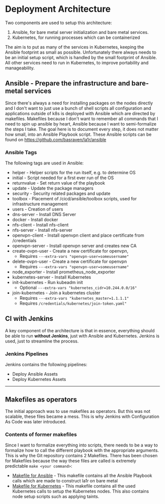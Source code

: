 # Deployment Architecture
Two components are used to setup this architecture:

1. Ansible, for bare metal server initialization and bare metal services.
2. Kubernetes, for running processes which can be containerized

The aim is to put as many of the services in Kubernetes, keeping the Ansible footprint as small as possible.
Unfortunately there always needs to be an initial setup script, which is handled by the small footprint of Ansible.
All other services need to run in Kubernetes, to improve portability and manageability.

## Ansible - Prepare the infrastructure and bare-metal services
Since there's always a need for installing packages on the nodes directly and I don't want to just use a bunch of shell scripts all configuration and applications outside of k8s is deployed with Ansible which are directed by makefiles. Makefiles because I don't want to remember all commands that I need to spin up ansible by heart, Ansible because I want to semi-formalize the steps I take.
The goal here is to document every step, it does not matter how small, into an Ansible Playbook script.
These Ansible scripts can be found on <https://github.com/basraven/la1r/ansible>

### Ansible Tags
The following tags are used in Ansible:
* helper                - Helper scripts for the run itself, e.g. to determine OS
* initial               - Script needed for a first ever run of the OS
* returnvalue           - Set return value of the playbook
* update                - Update the package managers
* security              - Security related packages and update
* toolbox               - Placement of /cicd/ansible/toolbox scripts, used for infrastructure management
* users                 - Creation of users
* dns-server            - Install DNS Server
* docker                - Install docker
* nfs-client            - Install nfs-client
* nfs-server            - Install nfs-server
* openvpn-client        - Install openvpn client and place certificate from /credentials
* openvpn-server        - Install openvpn server and creates new CA
* create-ovpn-user      - Create a new certificate for openvpn,
  * Requires ```---extra-vars "openvpn-user=someusername"```
* delete-ovpn-user   - Create a new certificate for openvpn
  * Requires ```---extra-vars "openvpn-user=someusername"```
* node_exporter         - Install prometheus_node_exporter
* kubernetes-server     - Install Kubernetes
* init-kubernetes       - Run kubeadm init
  * Optional ```---extra-vars "kubernetes_cidr=10.244.0.0/16"```
* join-kubernetes       - Join a kubernetes cluster
  * Requires ```---extra-vars "kubernetes_master=1.1.1.1"```
  * Requires ```/credentials/kubernetes/join-token.yaml"```

## CI with Jenkins
A key component of the architecture is that in essence, everything should be able to run **without Jenkins**, just with Ansible and Kubernetes.
Jenkins is used, just to streamline the process.

### Jenkins Pipelines
Jenkins contains the following pipelines:

* Deploy Ansible Assets
* Deploy Kubernetes Assets

---

## Makefiles as operators
The initial approach was to use makefiles as operators. But this was not scalable, these files became a mess.
This is why Jenkins with Configuration As Code was later introduced.

### Contents of former makefiles
Since I want to formalize everything into scripts, there needs to be a way to formalize how to call the different playbook with the appropriate arguments.
This is why the Git repository contains 2 Makefiles. There has been chosen for Makefiles because the way these files are called is extremely predictable ```make <your command>```:

* [Makefile for Ansible](/) - This makefile contains all the Ansible Playbook calls which are made to construct la1r on bare metal
* [Makefile for Kubernetes](/) - This makefile contains all the used Kubernetes calls to setup the Kubernetes nodes. This also contains node setup scripts such as applying taints.
